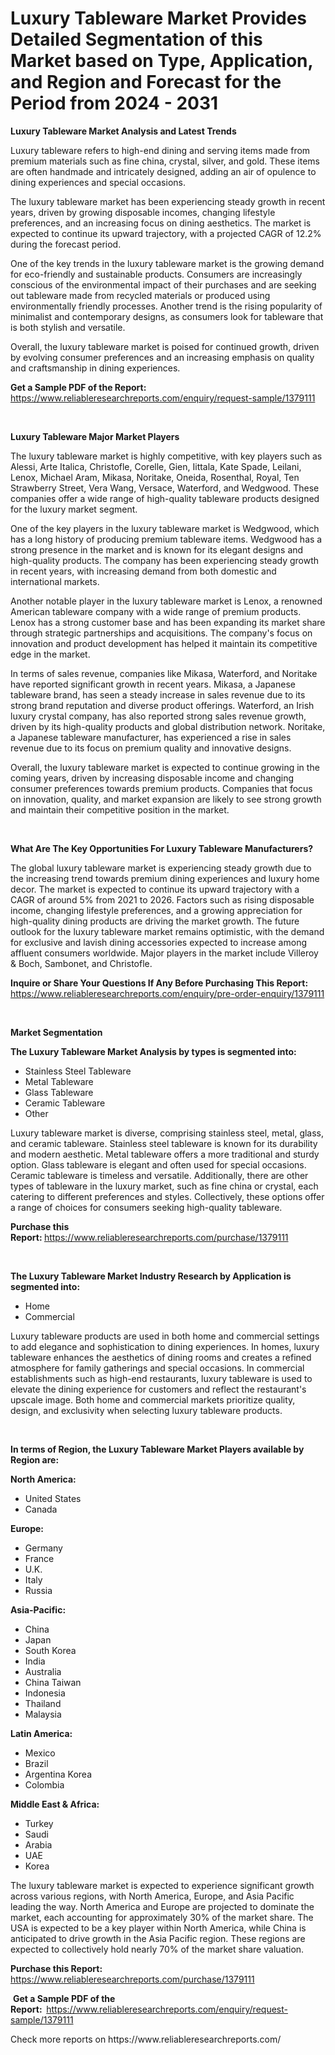 <p><h1>Luxury Tableware Market Provides Detailed Segmentation of this Market based on Type, Application, and Region and Forecast for the Period from 2024 - 2031</h1></p><p><strong>Luxury Tableware Market Analysis and Latest Trends</strong></p>
<p><p>Luxury tableware refers to high-end dining and serving items made from premium materials such as fine china, crystal, silver, and gold. These items are often handmade and intricately designed, adding an air of opulence to dining experiences and special occasions.</p><p>The luxury tableware market has been experiencing steady growth in recent years, driven by growing disposable incomes, changing lifestyle preferences, and an increasing focus on dining aesthetics. The market is expected to continue its upward trajectory, with a projected CAGR of 12.2% during the forecast period. </p><p>One of the key trends in the luxury tableware market is the growing demand for eco-friendly and sustainable products. Consumers are increasingly conscious of the environmental impact of their purchases and are seeking out tableware made from recycled materials or produced using environmentally friendly processes. Another trend is the rising popularity of minimalist and contemporary designs, as consumers look for tableware that is both stylish and versatile.</p><p>Overall, the luxury tableware market is poised for continued growth, driven by evolving consumer preferences and an increasing emphasis on quality and craftsmanship in dining experiences.</p></p>
<p><strong>Get a Sample PDF of the Report:&nbsp;</strong> <a href="https://www.reliableresearchreports.com/enquiry/request-sample/1379111">https://www.reliableresearchreports.com/enquiry/request-sample/1379111</a></p>
<p>&nbsp;</p>
<p><strong>Luxury Tableware Major Market Players</strong></p>
<p><p>The luxury tableware market is highly competitive, with key players such as Alessi, Arte Italica, Christofle, Corelle, Gien, Iittala, Kate Spade, Leilani, Lenox, Michael Aram, Mikasa, Noritake, Oneida, Rosenthal, Royal, Ten Strawberry Street, Vera Wang, Versace, Waterford, and Wedgwood. These companies offer a wide range of high-quality tableware products designed for the luxury market segment.</p><p>One of the key players in the luxury tableware market is Wedgwood, which has a long history of producing premium tableware items. Wedgwood has a strong presence in the market and is known for its elegant designs and high-quality products. The company has been experiencing steady growth in recent years, with increasing demand from both domestic and international markets. </p><p>Another notable player in the luxury tableware market is Lenox, a renowned American tableware company with a wide range of premium products. Lenox has a strong customer base and has been expanding its market share through strategic partnerships and acquisitions. The company's focus on innovation and product development has helped it maintain its competitive edge in the market.</p><p>In terms of sales revenue, companies like Mikasa, Waterford, and Noritake have reported significant growth in recent years. Mikasa, a Japanese tableware brand, has seen a steady increase in sales revenue due to its strong brand reputation and diverse product offerings. Waterford, an Irish luxury crystal company, has also reported strong sales revenue growth, driven by its high-quality products and global distribution network. Noritake, a Japanese tableware manufacturer, has experienced a rise in sales revenue due to its focus on premium quality and innovative designs.</p><p>Overall, the luxury tableware market is expected to continue growing in the coming years, driven by increasing disposable income and changing consumer preferences towards premium products. Companies that focus on innovation, quality, and market expansion are likely to see strong growth and maintain their competitive position in the market.</p></p>
<p>&nbsp;</p>
<p><strong>What Are The Key Opportunities For Luxury Tableware Manufacturers?</strong></p>
<p><p>The global luxury tableware market is experiencing steady growth due to the increasing trend towards premium dining experiences and luxury home decor. The market is expected to continue its upward trajectory with a CAGR of around 5% from 2021 to 2026. Factors such as rising disposable income, changing lifestyle preferences, and a growing appreciation for high-quality dining products are driving the market growth. The future outlook for the luxury tableware market remains optimistic, with the demand for exclusive and lavish dining accessories expected to increase among affluent consumers worldwide. Major players in the market include Villeroy & Boch, Sambonet, and Christofle.</p></p>
<p><strong>Inquire or Share Your Questions If Any Before Purchasing This Report:</strong> <a href="https://www.reliableresearchreports.com/enquiry/pre-order-enquiry/1379111">https://www.reliableresearchreports.com/enquiry/pre-order-enquiry/1379111</a></p>
<p>&nbsp;</p>
<p><strong>Market Segmentation</strong></p>
<p><strong>The Luxury Tableware Market Analysis by types is segmented into:</strong></p>
<p><ul><li>Stainless Steel Tableware</li><li>Metal Tableware</li><li>Glass Tableware</li><li>Ceramic Tableware</li><li>Other</li></ul></p>
<p><p>Luxury tableware market is diverse, comprising stainless steel, metal, glass, and ceramic tableware. Stainless steel tableware is known for its durability and modern aesthetic. Metal tableware offers a more traditional and sturdy option. Glass tableware is elegant and often used for special occasions. Ceramic tableware is timeless and versatile. Additionally, there are other types of tableware in the luxury market, such as fine china or crystal, each catering to different preferences and styles. Collectively, these options offer a range of choices for consumers seeking high-quality tableware.</p></p>
<p><strong>Purchase this Report:&nbsp;</strong><a href="https://www.reliableresearchreports.com/purchase/1379111">https://www.reliableresearchreports.com/purchase/1379111</a></p>
<p>&nbsp;</p>
<p><strong>The Luxury Tableware Market Industry Research by Application is segmented into:</strong></p>
<p><ul><li>Home</li><li>Commercial</li></ul></p>
<p><p>Luxury tableware products are used in both home and commercial settings to add elegance and sophistication to dining experiences. In homes, luxury tableware enhances the aesthetics of dining rooms and creates a refined atmosphere for family gatherings and special occasions. In commercial establishments such as high-end restaurants, luxury tableware is used to elevate the dining experience for customers and reflect the restaurant's upscale image. Both home and commercial markets prioritize quality, design, and exclusivity when selecting luxury tableware products.</p></p>
<p>&nbsp;</p>
<p><strong>In terms of Region, the Luxury Tableware Market Players available by Region are:</strong></p>
<p>
    <p> <strong> North America: </strong>
        <ul>
            <li>United States</li>
            <li>Canada</li>
        </ul>
        </p> 
    <p> <strong> Europe: </strong>
        <ul>
            <li>Germany</li>
            <li>France</li>
            <li>U.K.</li>
            <li>Italy</li>
            <li>Russia</li>
        </ul>
        </p> 
    <p> <strong> Asia-Pacific: </strong>
        <ul>
            <li>China</li>
            <li>Japan</li>
            <li>South Korea</li>
            <li>India</li>
            <li>Australia</li>
            <li>China Taiwan</li>
            <li>Indonesia</li>
            <li>Thailand</li>
            <li>Malaysia</li>
        </ul>
        </p> 
    <p> <strong> Latin America: </strong>
        <ul>
            <li>Mexico</li>
            <li>Brazil</li>
            <li>Argentina Korea</li>
            <li>Colombia</li>
        </ul>
        </p> 
    <p> <strong> Middle East & Africa: </strong>
        <ul>
            <li>Turkey</li>
            <li>Saudi</li>
            <li>Arabia</li>
            <li>UAE</li>
            <li>Korea</li>
        </ul>
    </p>
    </p>
<p><p>The luxury tableware market is expected to experience significant growth across various regions, with North America, Europe, and Asia Pacific leading the way. North America and Europe are projected to dominate the market, each accounting for approximately 30% of the market share. The USA is expected to be a key player within North America, while China is anticipated to drive growth in the Asia Pacific region. These regions are expected to collectively hold nearly 70% of the market share valuation.</p></p>
<p><strong>Purchase this Report: </strong><a href="https://www.reliableresearchreports.com/purchase/1379111">https://www.reliableresearchreports.com/purchase/1379111</a></p>
<p>&nbsp;<strong>Get a Sample PDF of the Report:&nbsp;&nbsp;</strong><a href="https://www.reliableresearchreports.com/enquiry/request-sample/1379111">https://www.reliableresearchreports.com/enquiry/request-sample/1379111</a></p>
<p><strong></strong></p>
<p>Check more reports on https://www.reliableresearchreports.com/</p>
